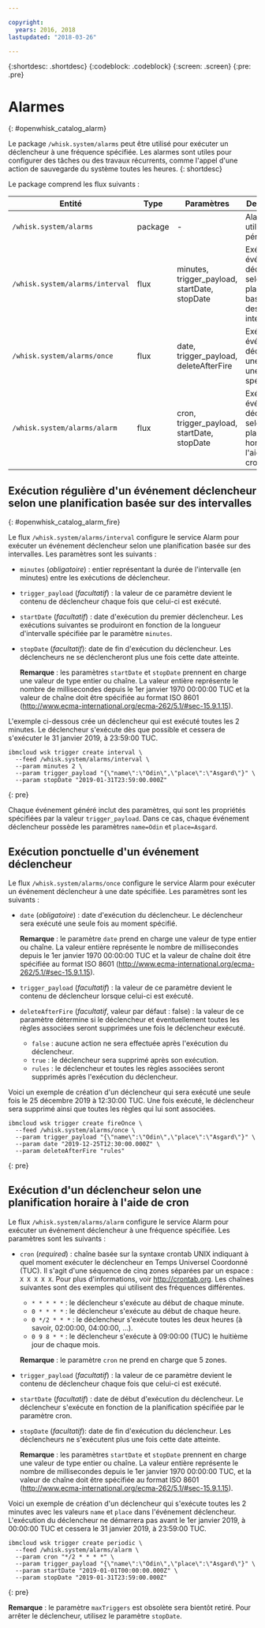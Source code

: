 ```yaml
---

copyright:
  years: 2016, 2018
lastupdated: "2018-03-26"

---
```


{:shortdesc: .shortdesc}
{:codeblock: .codeblock}
{:screen: .screen}
{:pre: .pre}

# Alarmes
{: #openwhisk_catalog_alarm}

Le package `/whisk.system/alarms` peut être utilisé pour exécuter un déclencheur à une fréquence spécifiée. Les alarmes sont utiles pour configurer des tâches ou des travaux récurrents, comme l'appel d'une action de sauvegarde du système toutes les heures.
{: shortdesc}

Le package comprend les flux suivants :

| Entité | Type | Paramètres | Description |
| --- | --- | --- | --- |
| `/whisk.system/alarms` | package | - | Alarmes et utilitaire périodique. |
| `/whisk.system/alarms/interval` | flux | minutes, trigger_payload, startDate, stopDate | Exécuter un événement déclencheur selon une planification basée sur des intervalles. |
| `/whisk.system/alarms/once` | flux | date, trigger_payload, deleteAfterFire | Exécuter un événement déclencheur une fois à une date spécifique. |
| `/whisk.system/alarms/alarm` | flux | cron, trigger_payload, startDate, stopDate | Exécuter un événement déclencheur selon une planification horaire à l'aide de cron. |


## Exécution régulière d'un événement déclencheur selon une planification basée sur des intervalles
{: #openwhisk_catalog_alarm_fire}

Le flux `/whisk.system/alarms/interval` configure le service Alarm pour exécuter un événement déclencheur selon une planification basée sur des intervalles. Les paramètres sont les suivants :

- `minutes` (*obligatoire*) : entier représentant la durée de l'intervalle (en minutes) entre les exécutions de déclencheur.
- `trigger_payload` (*facultatif*) : la valeur de ce paramètre devient le contenu de déclencheur chaque fois que celui-ci est exécuté.
- `startDate` (*facultatif*) : date d'exécution du premier déclencheur.  Les exécutions suivantes se produiront en fonction de la longueur d'intervalle spécifiée par le paramètre `minutes`.
- `stopDate` (*facultatif*): date de fin d'exécution du déclencheur. Les déclencheurs ne se déclencheront plus une fois cette date atteinte.

  **Remarque** : les paramètres `startDate` et `stopDate` prennent en charge une valeur de type entier ou chaîne. La valeur entière représente le nombre de millisecondes depuis le 1er janvier 1970 00:00:00 TUC et la valeur de chaîne doit être spécifiée au format ISO 8601 (http://www.ecma-international.org/ecma-262/5.1/#sec-15.9.1.15).

L'exemple ci-dessous crée un déclencheur qui est exécuté toutes les 2 minutes. Le déclencheur s'exécute dès que possible et cessera de s'exécuter le 31 janvier 2019, à 23:59:00 TUC.

  ```
  ibmcloud wsk trigger create interval \
    --feed /whisk.system/alarms/interval \
    --param minutes 2 \
    --param trigger_payload "{\"name\":\"Odin\",\"place\":\"Asgard\"}" \
    --param stopDate "2019-01-31T23:59:00.000Z"
  ```
  {: pre}

Chaque événement généré inclut des paramètres, qui sont les propriétés spécifiées par la valeur `trigger_payload`. Dans ce cas, chaque événement déclencheur possède les paramètres `name=Odin` et `place=Asgard`.

## Exécution ponctuelle d'un événement déclencheur

Le flux `/whisk.system/alarms/once` configure le service Alarm pour exécuter un événement déclencheur à une date spécifiée. Les paramètres sont les suivants :

- `date` (*obligatoire*) : date d'exécution du déclencheur. Le déclencheur sera exécuté une seule fois au moment spécifié.

  **Remarque** : le paramètre `date` prend en charge une valeur de type entier ou chaîne. La valeur entière représente le nombre de millisecondes depuis le 1er janvier 1970 00:00:00 TUC et la valeur de chaîne doit être spécifiée au format ISO 8601 (http://www.ecma-international.org/ecma-262/5.1/#sec-15.9.1.15).

- `trigger_payload` (*facultatif*) : la valeur de ce paramètre devient le contenu de déclencheur lorsque celui-ci est exécuté.

- `deleteAfterFire` (*facultatif*, valeur par défaut : false) : la valeur de ce paramètre détermine si le déclencheur et éventuellement toutes les règles associées seront supprimées une fois le déclencheur exécuté.
  - `false` : aucune action ne sera effectuée après l'exécution du déclencheur.
  - `true` : le déclencheur sera supprimé après son exécution.
  - `rules` : le déclencheur et toutes les règles associées seront supprimés après l'exécution du déclencheur.

Voici un exemple de création d'un déclencheur qui sera exécuté une seule fois le 25 décembre 2019 à 12:30:00 TUC. Une fois exécuté, le déclencheur sera supprimé ainsi que toutes les règles qui lui sont associées.

  ```
  ibmcloud wsk trigger create fireOnce \
    --feed /whisk.system/alarms/once \
    --param trigger_payload "{\"name\":\"Odin\",\"place\":\"Asgard\"}" \
    --param date "2019-12-25T12:30:00.000Z" \
    --param deleteAfterFire "rules"
  ```
  {: pre}

## Exécution d'un déclencheur selon une planification horaire à l'aide de cron

Le flux `/whisk.system/alarms/alarm` configure le service Alarm pour exécuter un événement déclencheur à une fréquence spécifiée. Les paramètres sont les suivants :

- `cron` (*required*) : chaîne basée sur la syntaxe crontab UNIX indiquant à quel moment exécuter le déclencheur en Temps Universel Coordonné (TUC). Il s'agit d'une séquence de cinq zones séparées par un espace : `X X X X X`.
Pour plus d'informations, voir http://crontab.org. Les chaînes suivantes sont des exemples qui utilisent des fréquences différentes.

  - `* * * * *` : le déclencheur s'exécute au début de chaque minute.
  - `0 * * * *` : le déclencheur s'exécute au début de chaque heure.
  - `0 */2 * * *` : le déclencheur s'exécute toutes les deux heures (à savoir, 02:00:00, 04:00:00, ...).
  - `0 9 8 * *` : le déclencheur s'exécute à 09:00:00 (TUC) le huitième jour de chaque mois.

  **Remarque** : le paramètre `cron` ne prend en charge que 5 zones.

- `trigger_payload` (*facultatif*) : la valeur de ce paramètre devient le contenu de déclencheur chaque fois que celui-ci est exécuté.

- `startDate` (*facultatif*) : date de début d'exécution du déclencheur. Le déclencheur s'exécute en fonction de la planification spécifiée par le paramètre cron.

- `stopDate` (*facultatif*): date de fin d'exécution du déclencheur. Les déclencheurs ne s'exécutent plus une fois cette date atteinte.

  **Remarque** : les paramètres `startDate` et `stopDate` prennent en charge une valeur de type entier ou chaîne. La valeur entière représente le nombre de millisecondes depuis le 1er janvier 1970 00:00:00 TUC, et la valeur de chaîne doit être spécifiée au format ISO 8601 (http://www.ecma-international.org/ecma-262/5.1/#sec-15.9.1.15).

Voici un exemple de création d'un déclencheur qui s'exécute toutes les 2 minutes avec les valeurs `name` et `place` dans l'événement déclencheur. L'exécution du déclencheur ne démarrera pas avant le 1er janvier 2019, à 00:00:00 TUC et cessera le 31 janvier 2019, à 23:59:00 TUC.

  ```
  ibmcloud wsk trigger create periodic \
    --feed /whisk.system/alarms/alarm \
    --param cron "*/2 * * * *" \
    --param trigger_payload "{\"name\":\"Odin\",\"place\":\"Asgard\"}" \
    --param startDate "2019-01-01T00:00:00.000Z" \
    --param stopDate "2019-01-31T23:59:00.000Z"
  ```
  {: pre}

 **Remarque** : le paramètre `maxTriggers` est obsolète sera bientôt retiré. Pour arrêter le déclencheur, utilisez le paramètre `stopDate`.
